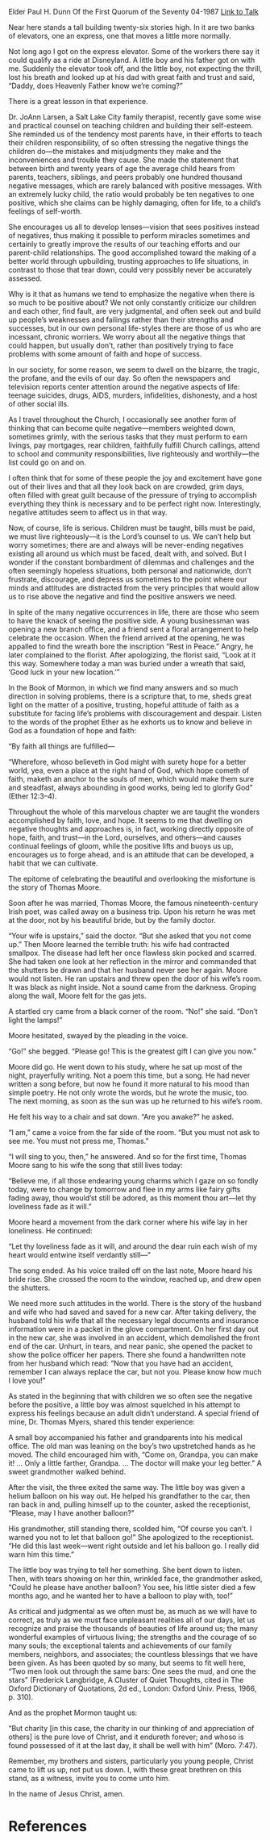 Elder Paul H. Dunn
Of the First Quorum of the Seventy
04-1987
[Link to Talk](https://www.churchofjesuschrist.org/study/general-conference/1987/04/by-faith-and-hope-all-things-are-fulfilled?lang=eng)

Near here stands a tall building twenty-six stories high. In it are two banks of elevators, one an express, one that moves a little more normally.

Not long ago I got on the express elevator. Some of the workers there say it could qualify as a ride at Disneyland. A little boy and his father got on with me. Suddenly the elevator took off, and the little boy, not expecting the thrill, lost his breath and looked up at his dad with great faith and trust and said, “Daddy, does Heavenly Father know we’re coming?”

There is a great lesson in that experience.

Dr. JoAnn Larsen, a Salt Lake City family therapist, recently gave some wise and practical counsel on teaching children and building their self-esteem. She reminded us of the tendency most parents have, in their efforts to teach their children responsibility, of so often stressing the negative things the children do—the mistakes and misjudgments they make and the inconveniences and trouble they cause. She made the statement that between birth and twenty years of age the average child hears from parents, teachers, siblings, and peers probably one hundred thousand negative messages, which are rarely balanced with positive messages. With an extremely lucky child, the ratio would probably be ten negatives to one positive, which she claims can be highly damaging, often for life, to a child’s feelings of self-worth.

She encourages us all to develop lenses—vision that sees positives instead of negatives, thus making it possible to perform miracles sometimes and certainly to greatly improve the results of our teaching efforts and our parent-child relationships. The good accomplished toward the making of a better world through upbuilding, trusting approaches to life situations, in contrast to those that tear down, could very possibly never be accurately assessed.

Why is it that as humans we tend to emphasize the negative when there is so much to be positive about? We not only constantly criticize our children and each other, find fault, are very judgmental, and often seek out and build up people’s weaknesses and failings rather than their strengths and successes, but in our own personal life-styles there are those of us who are incessant, chronic worriers. We worry about all the negative things that could happen, but usually don’t, rather than positively trying to face problems with some amount of faith and hope of success.

In our society, for some reason, we seem to dwell on the bizarre, the tragic, the profane, and the evils of our day. So often the newspapers and television reports center attention around the negative aspects of life: teenage suicides, drugs, AIDS, murders, infidelities, dishonesty, and a host of other social ills.

As I travel throughout the Church, I occasionally see another form of thinking that can become quite negative—members weighted down, sometimes grimly, with the serious tasks that they must perform to earn livings, pay mortgages, rear children, faithfully fulfill Church callings, attend to school and community responsibilities, live righteously and worthily—the list could go on and on.

I often think that for some of these people the joy and excitement have gone out of their lives and that all they look back on are crowded, grim days, often filled with great guilt because of the pressure of trying to accomplish everything they think is necessary and to be perfect right now. Interestingly, negative attitudes seem to affect us in that way.

Now, of course, life is serious. Children must be taught, bills must be paid, we must live righteously—it is the Lord’s counsel to us. We can’t help but worry sometimes; there are and always will be never-ending negatives existing all around us which must be faced, dealt with, and solved. But I wonder if the constant bombardment of dilemmas and challenges and the often seemingly hopeless situations, both personal and nationwide, don’t frustrate, discourage, and depress us sometimes to the point where our minds and attitudes are distracted from the very principles that would allow us to rise above the negative and find the positive answers we need.

In spite of the many negative occurrences in life, there are those who seem to have the knack of seeing the positive side. A young businessman was opening a new branch office, and a friend sent a floral arrangement to help celebrate the occasion. When the friend arrived at the opening, he was appalled to find the wreath bore the inscription “Rest in Peace.” Angry, he later complained to the florist. After apologizing, the florist said, “Look at it this way. Somewhere today a man was buried under a wreath that said, ‘Good luck in your new location.’”

In the Book of Mormon, in which we find many answers and so much direction in solving problems, there is a scripture that, to me, sheds great light on the matter of a positive, trusting, hopeful attitude of faith as a substitute for facing life’s problems with discouragement and despair. Listen to the words of the prophet Ether as he exhorts us to know and believe in God as a foundation of hope and faith:

“By faith all things are fulfilled—

“Wherefore, whoso believeth in God might with surety hope for a better world, yea, even a place at the right hand of God, which hope cometh of faith, maketh an anchor to the souls of men, which would make them sure and steadfast, always abounding in good works, being led to glorify God” (Ether 12:3–4).

Throughout the whole of this marvelous chapter we are taught the wonders accomplished by faith, love, and hope. It seems to me that dwelling on negative thoughts and approaches is, in fact, working directly opposite of hope, faith, and trust—in the Lord, ourselves, and others—and causes continual feelings of gloom, while the positive lifts and buoys us up, encourages us to forge ahead, and is an attitude that can be developed, a habit that we can cultivate.

The epitome of celebrating the beautiful and overlooking the misfortune is the story of Thomas Moore.

Soon after he was married, Thomas Moore, the famous nineteenth-century Irish poet, was called away on a business trip. Upon his return he was met at the door, not by his beautiful bride, but by the family doctor.

“Your wife is upstairs,” said the doctor. “But she asked that you not come up.” Then Moore learned the terrible truth: his wife had contracted smallpox. The disease had left her once flawless skin pocked and scarred. She had taken one look at her reflection in the mirror and commanded that the shutters be drawn and that her husband never see her again. Moore would not listen. He ran upstairs and threw open the door of his wife’s room. It was black as night inside. Not a sound came from the darkness. Groping along the wall, Moore felt for the gas jets.

A startled cry came from a black corner of the room. “No!” she said. “Don’t light the lamps!”

Moore hesitated, swayed by the pleading in the voice.

“Go!” she begged. “Please go! This is the greatest gift I can give you now.”

Moore did go. He went down to his study, where he sat up most of the night, prayerfully writing. Not a poem this time, but a song. He had never written a song before, but now he found it more natural to his mood than simple poetry. He not only wrote the words, but he wrote the music, too. The next morning, as soon as the sun was up he returned to his wife’s room.

He felt his way to a chair and sat down. “Are you awake?” he asked.

“I am,” came a voice from the far side of the room. “But you must not ask to see me. You must not press me, Thomas.”

“I will sing to you, then,” he answered. And so for the first time, Thomas Moore sang to his wife the song that still lives today:

“Believe me, if all those endearing young charms which I gaze on so fondly today, were to change by tomorrow and flee in my arms like fairy gifts fading away, thou would’st still be adored, as this moment thou art—let thy loveliness fade as it will.”

Moore heard a movement from the dark corner where his wife lay in her loneliness. He continued:

“Let thy loveliness fade as it will, and around the dear ruin each wish of my heart would entwine itself verdantly still—”

The song ended. As his voice trailed off on the last note, Moore heard his bride rise. She crossed the room to the window, reached up, and drew open the shutters.

We need more such attitudes in the world. There is the story of the husband and wife who had saved and saved for a new car. After taking delivery, the husband told his wife that all the necessary legal documents and insurance information were in a packet in the glove compartment. On her first day out in the new car, she was involved in an accident, which demolished the front end of the car. Unhurt, in tears, and near panic, she opened the packet to show the police officer her papers. There she found a handwritten note from her husband which read: “Now that you have had an accident, remember I can always replace the car, but not you. Please know how much I love you!”

As stated in the beginning that with children we so often see the negative before the positive, a little boy was almost squelched in his attempt to express his feelings because an adult didn’t understand. A special friend of mine, Dr. Thomas Myers, shared this tender experience:

A small boy accompanied his father and grandparents into his medical office. The old man was leaning on the boy’s two upstretched hands as he moved. The child encouraged him with, “Come on, Grandpa, you can make it! … Only a little farther, Grandpa. … The doctor will make your leg better.” A sweet grandmother walked behind.

After the visit, the three exited the same way. The little boy was given a helium balloon on his way out. He helped his grandfather to the car, then ran back in and, pulling himself up to the counter, asked the receptionist, “Please, may I have another balloon?”

His grandmother, still standing there, scolded him, “Of course you can’t. I warned you not to let that balloon go!” She apologized to the receptionist. “He did this last week—went right outside and let his balloon go. I really did warn him this time.”

The little boy was trying to tell her something. She bent down to listen. Then, with tears showing on her thin, wrinkled face, the grandmother asked, “Could he please have another balloon? You see, his little sister died a few months ago, and he wanted her to have a balloon to play with, too!”

As critical and judgmental as we often must be, as much as we will have to correct, as truly as we must face unpleasant realities all of our days, let us recognize and praise the thousands of beauties of life around us; the many wonderful examples of virtuous living; the strengths and the courage of so many souls; the exceptional talents and achievements of our family members, neighbors, and associates; the countless blessings that we have been given. As has been quoted by so many, but seems to fit well here, “Two men look out through the same bars: One sees the mud, and one the stars” (Frederick Langbridge, A Cluster of Quiet Thoughts, cited in The Oxford Dictionary of Quotations, 2d ed., London: Oxford Univ. Press, 1966, p. 310).

And as the prophet Mormon taught us:

“But charity [in this case, the charity in our thinking of and appreciation of others] is the pure love of Christ, and it endureth forever; and whoso is found possessed of it at the last day, it shall be well with him” (Moro. 7:47).

Remember, my brothers and sisters, particularly you young people, Christ came to lift us up, not put us down. I, with these great brethren on this stand, as a witness, invite you to come unto him.

In the name of Jesus Christ, amen.

# References
